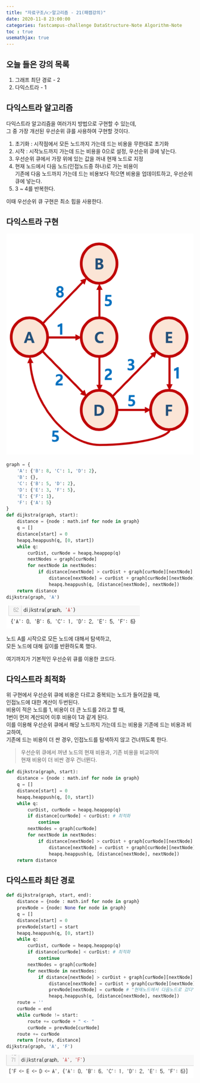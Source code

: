 ```yaml
---
title: "자료구조/👉알고리즘 - 21(패캠강의)"
date: 2020-11-8 23:00:00
categories: fastcampus-challenge DataStructure-Note Algorithm-Note
toc : true
usemathjax: true
---
```

## 오늘 들은 강의 목록

1. 그래프 최단 경로 - 2
2. 다익스트라 - 1

## 다익스트라 알고리즘

다익스트라 알고리즘을 여러가지 방법으로 구현할 수 있는데,  
그 중 가장 개선된 우선순위 큐를 사용하여 구현할 것이다.

1. 초기화 : 시작점에서 모든 노드까지 가는데 드는 비용을 무한대로 초기화
2. 시작 : 시작노드까지 가는데 드는 비용을 0으로 설정, 우선순위 큐에 넣는다.
3. 우선순위 큐에서 가장 위에 있는 값을 꺼내 현재 노드로 지정
4. 현재 노드에서 다음 노드(인접노드중 하나)로 가는 비용이  
기존에 다음 노드까지 가는데 드는 비용보다 적으면 비용을 업데이트하고, 우선순위 큐에 넣는다.
5. 3 ~ 4를 반복한다.

이때 우선순위 큐 구현은 최소 힙을 사용한다.

## 다익스트라 구현

![graph](/assets/images/fastchallenge/day21/graph.png)

```py
graph = {
    'A': {'B': 8, 'C': 1, 'D': 2},
    'B': {},
    'C': {'B': 5, 'D': 2},
    'D': {'E': 3, 'F': 5},
    'E': {'F': 1},
    'F': {'A': 5}
}
def dijkstra(graph, start):
    distance = {node : math.inf for node in graph}
    q = []
    distance[start] = 0
    heapq.heappush(q, [0, start])
    while q:
        curDist, curNode = heapq.heappop(q)
        nextNodes = graph[curNode]
        for nextNode in nextNodes:
            if distance[nextNode] > curDist + graph[curNode][nextNode]:
                distance[nextNode] = curDist + graph[curNode][nextNode]
                heapq.heappush(q, [distance[nextNode], nextNode])
    return distance
dijkstra(graph, 'A')
```

![dijkstra](/assets/images/fastchallenge/day21/dijkstra.PNG)

노드 A를 시작으로 모든 노드에 대해서 탐색하고,  
모든 노드에 대해 길이를 반환하도록 했다.

여기까지가 기본적인 우선순위 큐를 이용한 코드다.

## 다익스트라 최적화

위 구현에서 우선순위 큐에 비용은 다르고 중복되는 노드가 들어갔을 때,  
인접노드에 대한 계산이 두번된다.  
비용이 적은 노드를 1, 비용이 더 큰 노드를 2라고 할 때,  
1번이 먼저 계산되어 이후 비용이 1과 같게 된다.  
이를 이용해 우선순위 큐에서 해당 노드까지 가는데 드는 비용을 기존에 드는 비용과 비교하여,  
기존에 드는 비용이 더 싼 경우, 인접노드를 탐색하지 않고 건너뛰도록 한다.

> 우선순위 큐에서 꺼낸 노드의 현재 비용과, 기존 비용을 비교하여  
> 현재 비용이 더 비싼 경우 건너뛴다.

```py
def dijkstra(graph, start):
    distance = {node : math.inf for node in graph}
    q = []
    distance[start] = 0
    heapq.heappush(q, [0, start])
    while q:
        curDist, curNode = heapq.heappop(q)
        if distance[curNode] < curDist: # 최적화
            continue
        nextNodes = graph[curNode]
        for nextNode in nextNodes:
            if distance[nextNode] > curDist + graph[curNode][nextNode]:
                distance[nextNode] = curDist + graph[curNode][nextNode]
                heapq.heappush(q, [distance[nextNode], nextNode])
    return distance
```

## 다익스트라 최단 경로

```py
def dijkstra(graph, start, end):
    distance = {node : math.inf for node in graph}
    prevNode = {node: None for node in graph}
    q = []
    distance[start] = 0
    prevNode[start] = start
    heapq.heappush(q, [0, start])
    while q:
        curDist, curNode = heapq.heappop(q)
        if distance[curNode] < curDist: # 최적화
            continue
        nextNodes = graph[curNode]
        for nextNode in nextNodes:
            if distance[nextNode] > curDist + graph[curNode][nextNode]:
                distance[nextNode] = curDist + graph[curNode][nextNode]
                prevNode[nextNode] = curNode # "현재노드에서 다음노드로 갔다"를 저장
                heapq.heappush(q, [distance[nextNode], nextNode])
    route = ''
    curNode = end
    while curNode != start:
        route += curNode + " <- "
        curNode = prevNode[curNode]
    route += curNode
    return [route, distance]
dijkstra(graph, 'A', 'F')
```

![route](/assets/images/fastchallenge/day21/route.PNG)